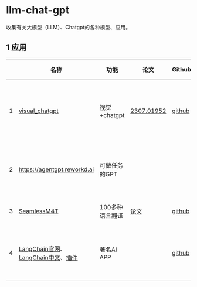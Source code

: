 # llm-chat-gpt

 收集有关大模型（LLM）、Chatgpt的各种模型、应用。



## 1 应用

|      | 名称                                                         | 功能            | 论文                                                         | Github                                                       | 使用情况                    |
| ---- | ------------------------------------------------------------ | --------------- | ------------------------------------------------------------ | ------------------------------------------------------------ | --------------------------- |
| 1    | [visual_chatgpt](https://huggingface.co/spaces/microsoft/visual_chatgpt) | 视觉+chatgpt    | [2307.01952](https://arxiv.org/abs/2307.01952)               | [github](https://github.com/microsoft/TaskMatrix)            | hf出错，colab可搭，效果勉强 |
| 2    | https://agentgpt.reworkd.ai                                  | 可做任务的GPT   |                                                              |                                                              | 可用，每天免费5个任务       |
| 3    | [SeamlessM4T](https://seamless.metademolab.com)              | 100多种语言翻译 | [论文](https://ai.meta.com/research/publications/seamless-m4t/) | [github](https://github.com/facebookresearch/seamless_communication) | 新出，可用                  |
| 4    | [LangChain官网](https://www.langchain.com/)、[LangChain中文](https://www.langchain.com.cn/)、[插件](https://smith.langchain.com/hub) | 著名AI APP      |                                                              | [github](https://github.com/hwchase17/langchain-hub)         | 老牌且强大，无需多介绍      |

